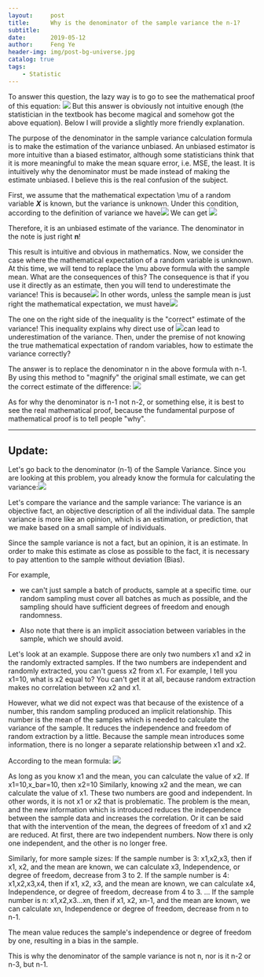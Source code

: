 ```yaml
---
layout:     post
title:      Why is the denominator of the sample variance the n-1?
subtitle:   
date:       2019-05-12
author:     Feng Ye
header-img: img/post-bg-universe.jpg
catalog: true
tags:
    - Statistic
---
```

To answer this question, the lazy way is to go to see the mathematical proof of this equation:
![](https://www.zhihu.com/equation?tex=%5Cmathbb%7BE%7D%5CBig%5B%5Cfrac%7B1%7D%7Bn-1%7D+%5Csum_%7Bi%3D1%7D%5En%5CBig%28X_i+-%5Cbar%7BX%7D%5CBig%29%5E2+%5CBig%5D%3D%5Csigma%5E2)
But this answer is obviously not intuitive enough (the statistician in the textbook has become magical and somehow got the above equation). 
Below I will provide a slightly more friendly explanation.

The purpose of the denominator in the sample variance calculation formula is to make the estimation of the variance unbiased. An unbiased estimator is more intuitive than a biased estimator, although some statisticians think that it is more meaningful to make the mean square error, i.e. MSE, the least. It is intuitively why the denominator must be made instead of making the estimate unbiased. I believe this is the real confusion of the subject.

First, we assume that the mathematical expectation \mu of a random variable ***X*** is known, but the variance is unknown. Under this condition, according to the definition of variance we have![](https://www.zhihu.com/equation?tex=%5Cmathbb%7BE%7D%5CBig%5B%5Cbig%28X_i+-%5Cmu%5Cbig%29%5E2+%5CBig%5D%3D%5Csigma%5E2%2C+%5Cquad%5Cforall+i%3D1%2C%5Cldots%2Cn%2C)
We can get
![](https://www.zhihu.com/equation?tex=%5Cmathbb%7BE%7D%5CBig%5B%5Cfrac%7B1%7D%7Bn%7D+%5Csum_%7Bi%3D1%7D%5En%5CBig%28X_i+-%5Cmu%5CBig%29%5E2+%5CBig%5D%3D%5Csigma%5E2)

Therefore, it is an unbiased estimate of the variance. The denominator in the note is just right **n**!

This result is intuitive and obvious in mathematics. 
Now, we consider the case where the mathematical expectation of a random variable is unknown. 
At this time, we will tend to replace the \mu above formula with the sample mean. What are the consequences of this? 
The consequence is that if you use it directly as an estimate, then you will tend to underestimate the variance!
This is because![](https://www.zhihu.com/equation?tex=%5Cbegin%7Beqnarray%7D%0A%5Cfrac%7B1%7D%7Bn%7D%5Csum_%7Bi%3D1%7D%5En%28X_i-%5Cbar%7BX%7D%29%5E2+%26%3D%26%0A%5Cfrac%7B1%7D%7Bn%7D%5Csum_%7Bi%3D1%7D%5En%5CBig%5B%28X_i-%5Cmu%29+%2B+%28%5Cmu+-%5Cbar%7BX%7D%29+%5CBig%5D%5E2%5C%5C%0A%26%3D%26%0A%5Cfrac%7B1%7D%7Bn%7D%5Csum_%7Bi%3D1%7D%5En%28X_i-%5Cmu%29%5E2+%0A%2B%5Cfrac%7B2%7D%7Bn%7D%5Csum_%7Bi%3D1%7D%5En%28X_i-%5Cmu%29%28%5Cmu+-%5Cbar%7BX%7D%29%0A%2B%5Cfrac%7B1%7D%7Bn%7D%5Csum_%7Bi%3D1%7D%5En%28%5Cmu+-%5Cbar%7BX%7D%29%5E2+%5C%5C%0A%26%3D%26%0A%5Cfrac%7B1%7D%7Bn%7D%5Csum_%7Bi%3D1%7D%5En%28X_i-%5Cmu%29%5E2+%0A%2B2%28%5Cbar%7BX%7D-%5Cmu%29%28%5Cmu+-%5Cbar%7BX%7D%29%0A%2B%28%5Cmu+-%5Cbar%7BX%7D%29%5E2+%5C%5C%0A%26%3D%26%5Cfrac%7B1%7D%7Bn%7D%5Csum_%7Bi%3D1%7D%5En%28X_i-%5Cmu%29%5E2+%0A-%28%5Cmu+-%5Cbar%7BX%7D%29%5E2+%0A%5Cend%7Beqnarray%7D)
In other words, unless the sample mean is just right the mathematical expectation, we must have![](https://www.zhihu.com/equation?tex=%5Cfrac%7B1%7D%7Bn%7D%5Csum_%7Bi%3D1%7D%5En%28X_i-%5Cbar%7BX%7D%29%5E2+%3C%5Cfrac%7B1%7D%7Bn%7D%5Csum_%7Bi%3D1%7D%5En%28X_i-%5Cmu%29%5E2+)

The one on the right side of the inequality is the "correct" estimate of the variance! 
This inequality explains why direct use of ![](https://www.zhihu.com/equation?tex=%5Cfrac%7B1%7D%7Bn%7D+%5Csum_%7Bi%3D1%7D%5En%5CBig%28X_i+-%5Cbar%7BX%7D%5CBig%29%5E2+)can lead to underestimation of the variance.
Then, under the premise of not knowing the true mathematical expectation of random variables, how to estimate the variance correctly? 

The answer is to replace the denominator n in the above formula with n-1. By using this method to "magnify" the original small estimate, we can get the correct estimate of the difference:
![](https://www.zhihu.com/equation?tex=%5Cmathbb%7BE%7D%5CBig%5B%5Cfrac%7B1%7D%7Bn-1%7D+%5Csum_%7Bi%3D1%7D%5En%5CBig%28X_i+-%5Cbar%7BX%7D%5CBig%29%5E2%5CBig%5D%3D%5Cmathbb%7BE%7D%5CBig%5B%5Cfrac%7B1%7D%7Bn%7D+%5Csum_%7Bi%3D1%7D%5En%5CBig%28X_i+-%5Cmu%5CBig%29%5E2+%5CBig%5D%3D%5Csigma%5E2.)

As for why the denominator is n-1 not n-2, or something else, it is best to see the real mathematical proof, because the fundamental purpose of mathematical proof is to tell people "why".



----------
## Update:

Let's go back to the denominator (n-1) of the Sample Variance. 
Since you are looking at this problem, you already know the formula for calculating the variance:![](https://www.zhihu.com/equation?tex=%5Csigma%5E%7B2%7D%3D+%5Cfrac%7B++%28x_%7B1%7D-%5Cmu%29+%5E%7B2%7D%2B%28x_%7B2%7D-%5Cmu%29+%5E%7B2%7D%2B...%2B%28x_%7Bn%7D-%5Cmu%29+%5E%7B2%7D+%7D+%7Bn%7D)

Let's compare the variance and the sample variance: The variance is an objective fact, an objective description of all the individual data. 
The sample variance is more like an opinion, which is an estimation, or prediction, that we make based on a small sample of individuals. 

Since the sample variance is not a fact, but an opinion, it is an estimate. In order to make this estimate as close as possible to the fact, it is necessary to pay attention to the sample without deviation (Bias).

For example, 


- we can't just sample a batch of products, sample at a specific time. our random sampling must cover all batches as much as possible, and the sampling should have sufficient degrees of freedom and enough randomness. 


- Also note that there is an implicit association between variables in the sample, which we should avoid.
 
Let's look at an example. Suppose there are only two numbers x1 and x2 in the randomly extracted samples. If the two numbers are independent and randomly extracted, you can't guess x2 from x1. For example, I tell you x1=10, what is x2 equal to?
You can't get it at all, because random extraction makes no correlation between x2 and x1. 

However, what we did not expect was that because of the existence of a number, this random sampling produced an implicit relationship. 
This number is the mean of the samples which is needed to calculate the variance of the sample. It reduces the independence and freedom of random extraction by a little. 
Because the sample mean introduces some information, there is no longer a separate relationship between x1 and x2.

According to the mean formula:
![](https://www.zhihu.com/equation?tex=%5Cbar%7Bx%7D%3D%5Cfrac%7Bx_%7B1%7D%2Bx_%7B2%7D%7D%7B2%7D)

As long as you know x1 and the mean, you can calculate the value of x2. 
If x1=10,x_bar=10, then x2=10 Similarly, knowing x2 and the mean, we can calculate the value of x1. 
These two numbers are good and independent. 
In other words, it is not x1 or x2 that is problematic.
The problem is the mean, and the new information which is introduced reduces the independence between the sample data and increases the correlation. 
Or it can be said that with the intervention of the mean, the degrees of freedom of x1 and x2 are reduced. At first, there are two independent numbers. Now there is only one independent, and the other is no longer free.

Similarly, for more sample sizes: 
If the sample number is 3: x1,x2,x3, then if x1, x2, and the mean are known, we can  calculate x3, Independence, or degree of freedom, decrease from 3 to 2. 
If the sample number is 4: x1,x2,x3,x4, then if x1, x2, x3, and the mean are known, we can calculate x4, Independence, or degree of freedom, decrease from 4 to 3. 
... 
If the sample number is n: x1,x2,x3...xn, then if x1, x2, xn-1, and the mean are known, we can calculate xn, Independence or degree of freedom, decrease from n to n-1. 

The mean value reduces the sample's independence or degree of freedom by one, resulting in a bias in the sample.

This is why the denominator of the sample variance is not n, nor is it n-2 or n-3, but  n-1.  

